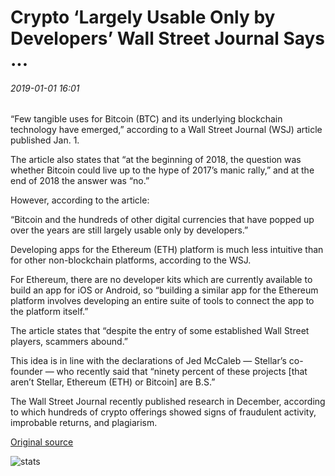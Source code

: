 # Crypto ‘Largely Usable Only by Developers’ Wall Street Journal Says ...

###### 2019-01-01 16:01

“Few tangible uses for Bitcoin (BTC) and its underlying blockchain technology have emerged,” according to a Wall Street Journal (WSJ) article published Jan. 1.

The article also states that “at the beginning of 2018, the question was whether Bitcoin could live up to the hype of 2017’s manic rally,” and at the end of 2018 the answer was “no.”

However, according to the article:

“Bitcoin and the hundreds of other digital currencies that have popped up over the years are still largely usable only by developers.”

Developing apps for the Ethereum (ETH) platform is much less intuitive than for other non-blockchain platforms, according to the WSJ.

For Ethereum, there are no developer kits which are currently available to build an app for iOS or Android, so “building a similar app for the Ethereum platform involves developing an entire suite of tools to connect the app to the platform itself.”

The article states that “despite the entry of some established Wall Street players, scammers abound.”

This idea is in line with the declarations of Jed McCaleb — Stellar’s co-founder — who recently said that “ninety percent of these projects \[that aren’t Stellar, Ethereum (ETH) or Bitcoin\] are B.S.”

The Wall Street Journal recently published research in December, according to which hundreds of crypto offerings showed signs of fraudulent activity, improbable returns, and plagiarism.

[Original source](https://cointelegraph.com/news/crypto-largely-usable-only-by-developers-wall-street-journal-says)

![stats](https://c.statcounter.com/11760860/0/a89fa40b/1/ "stats")